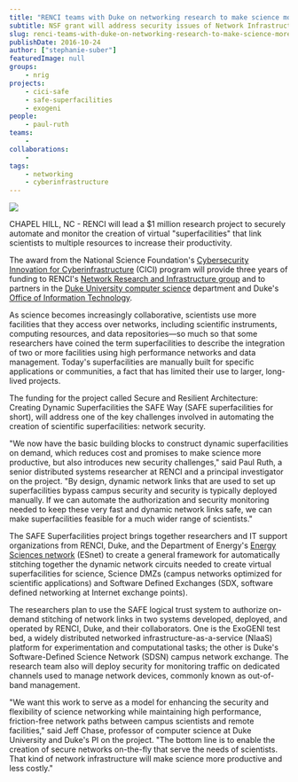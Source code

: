 ```yaml
---
title: "RENCI teams with Duke on networking research to make science more productive"
subtitle: NSF grant will address security issues of Network Infrastructure as a Service (NIaaS)
slug: renci-teams-with-duke-on-networking-research-to-make-science-more-productive
publishDate: 2016-10-24
author: ["stephanie-suber"]
featuredImage: null
groups:
    - nrig
projects:
    - cici-safe
    - safe-superfacilities
    - exogeni
people:
    - paul-ruth
teams: 
    - 
collaborations:
    - 
tags:
    - networking
    - cyberinfrastructure
---
```


![](https://renci.org/wp-content/uploads/2016/10/NetworkSecurity_large.jpg)

CHAPEL HILL, NC - RENCI will lead a $1 million research project to securely automate and monitor the creation of virtual "superfacilities" that link scientists to multiple resources to increase their productivity.

The award from the National Science Foundation's [Cybersecurity Innovation for Cyberinfrastructure](https://www.nsf.gov/pubs/2016/nsf16533/nsf16533.htm) (CICI) program will provide three years of funding to RENCI's [Network Research and Infrastructure group](http://nrig.renci.org/) and to partners in the [Duke University computer science](http://www.cs.duke.edu/) department and Duke's [Office of Information Technology](http://oit.duke.edu/).

As science becomes increasingly collaborative, scientists use more facilities that they access over networks, including scientific instruments, computing resources, and data repositories—so much so that some researchers have coined the term superfacilities to describe the integration of two or more facilities using high performance networks and data management. Today's superfacilities are manually built for specific applications or communities, a fact that has limited their use to larger, long-lived projects.

The funding for the project called Secure and Resilient Architecture: Creating Dynamic Superfacilities the SAFE Way (SAFE superfacilities for short), will address one of the key challenges involved in automating the creation of scientific superfacilities: network security.

"We now have the basic building blocks to construct dynamic superfacilities on demand, which reduces cost and promises to make science more productive, but also introduces new security challenges," said Paul Ruth, a senior distributed systems researcher at RENCI and a principal investigator on the project. "By design, dynamic network links that are used to set up superfacilities bypass campus security and security is typically deployed manually. If we can automate the authorization and security monitoring needed to keep these very fast and dynamic network links safe, we can make superfacilities feasible for a much wider range of scientists."

The SAFE Superfacilities project brings together researchers and IT support organizations from RENCI, Duke, and the Department of Energy's [Energy Sciences network](https://www.es.net/) (ESnet) to create a general framework for automatically stitching together the dynamic network circuits needed to create virtual superfacilities for science, Science DMZs (campus networks optimized for scientific applications) and Software Defined Exchanges (SDX, software defined networking at Internet exchange points).

The researchers plan to use the SAFE logical trust system to authorize on-demand stitching of network links in two systems developed, deployed, and operated by RENCI, Duke, and their collaborators. One is the ExoGENI test bed, a widely distributed networked infrastructure-as-a-service (NIaaS) platform for experimentation and computational tasks; the other is Duke's Software-Defined Science Network (SDSN) campus network exchange. The research team also will deploy security for monitoring traffic on dedicated channels used to manage network devices, commonly known as out-of-band management.

"We want this work to serve as a model for enhancing the security and flexibility of science networking while maintaining high performance, friction-free network paths between campus scientists and remote facilities," said Jeff Chase, professor of computer science at Duke University and Duke's PI on the project. "The bottom line is to enable the creation of secure networks on-the-fly that serve the needs of scientists. That kind of network infrastructure will make science more productive and less costly."
